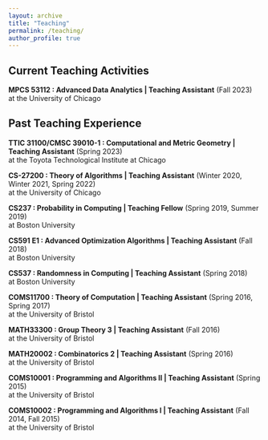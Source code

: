 ```yaml
---
layout: archive
title: "Teaching"
permalink: /teaching/
author_profile: true
---
```


## Current Teaching Activities

**MPCS 53112 : Advanced Data Analytics | Teaching Assistant** (Fall 2023)<br>
 at the University of Chicago<br>

## Past Teaching Experience

**TTIC 31100/CMSC 39010-1 : Computational and Metric Geometry | Teaching Assistant** (Spring 2023)<br>
 at the Toyota Technological Institute at Chicago<br>

**CS-27200 : Theory of Algorithms | Teaching Assistant** (Winter 2020, Winter 2021, Spring 2022)<br>
 at the University of Chicago<br>

**CS237 : Probability in Computing | Teaching Fellow** (Spring 2019, Summer 2019)<br>
 at Boston University<br>

**CS591 E1 : Advanced Optimization Algorithms | Teaching Assistant** (Fall 2018)<br>
 at Boston University<br>

**CS537 : Randomness in Computing | Teaching Assistant** (Spring 2018)<br>
 at Boston University<br>

**COMS11700 : Theory of Computation | Teaching Assistant** (Spring 2016, Spring 2017)<br>
 at the University of Bristol<br>

**MATH33300 : Group Theory 3 | Teaching Assistant** (Fall 2016)<br>
 at the University of Bristol<br>

**MATH20002 : Combinatorics 2 | Teaching Assistant** (Spring 2016)<br>
 at the University of Bristol<br>

**COMS10001 : Programming and Algorithms II | Teaching Assistant** (Spring 2015)<br>
 at the University of Bristol<br>

**COMS10002 : Programming and Algorithms I | Teaching Assistant** (Fall 2014, Fall 2015)<br>
 at the University of Bristol<br>
